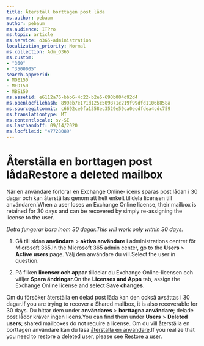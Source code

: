 ```yaml
---
title: Återställ borttagen post låda
ms.author: pebaum
author: pebaum
ms.audience: ITPro
ms.topic: article
ms.service: o365-administration
localization_priority: Normal
ms.collection: Adm_O365
ms.custom:
- "360"
- "3500005"
search.appverid:
- MOE150
- MED150
- MBS150
ms.assetid: e6112a76-bbb6-4c22-b2e6-690b004d92d4
ms.openlocfilehash: 899eb7e171d125c509871c219f99dfd1106b858a
ms.sourcegitcommit: c6692ce0fa1358ec3529e59ca0ecdfdea4cdc759
ms.translationtype: MT
ms.contentlocale: sv-SE
ms.lasthandoff: 09/14/2020
ms.locfileid: "47728089"
---
```

# <a name="restore-a-deleted-mailbox"></a><span data-ttu-id="a8b14-102">Återställa en borttagen post låda</span><span class="sxs-lookup"><span data-stu-id="a8b14-102">Restore a deleted mailbox</span></span>

<span data-ttu-id="a8b14-103">När en användare förlorar en Exchange Online-licens sparas post lådan i 30 dagar och kan återställas genom att helt enkelt tilldela licensen till användaren.</span><span class="sxs-lookup"><span data-stu-id="a8b14-103">When a user loses an Exchange Online license, their mailbox is retained for 30 days and can be recovered by simply re-assigning the license to the user.</span></span>
  
 <span data-ttu-id="a8b14-104">*Detta fungerar bara inom 30 dagar.*</span><span class="sxs-lookup"><span data-stu-id="a8b14-104">*This will work only within 30 days.*</span></span>  
  
1. <span data-ttu-id="a8b14-105">Gå till sidan **användare** \> **aktiva användare** i administrations centret för Microsoft 365.</span><span class="sxs-lookup"><span data-stu-id="a8b14-105">In the Microsoft 365 admin center, go to the **Users** \> **Active users** page.</span></span> <span data-ttu-id="a8b14-106">Välj den användare du vill.</span><span class="sxs-lookup"><span data-stu-id="a8b14-106">Select the user in question.</span></span>

2. <span data-ttu-id="a8b14-107">På fliken **licenser och appar** tilldelar du Exchange Online-licensen och väljer **Spara ändringar**.</span><span class="sxs-lookup"><span data-stu-id="a8b14-107">On the **Licenses and Apps** tab, assign the Exchange Online license and select **Save changes**.</span></span>

<span data-ttu-id="a8b14-108">Om du försöker återställa en delad post låda kan den också avsättas i 30 dagar.</span><span class="sxs-lookup"><span data-stu-id="a8b14-108">If you are trying to recover a Shared mailbox, it is also recoverable for 30 days.</span></span> <span data-ttu-id="a8b14-109">Du hittar dem under **användares** \> **borttagna användare**; delade post lådor kräver ingen licens.</span><span class="sxs-lookup"><span data-stu-id="a8b14-109">You can find them under **Users** \> **Deleted users**; shared mailboxes do not require a license.</span></span> <span data-ttu-id="a8b14-110">Om du vill återställa en borttagen användare kan du läsa [återställa en användare](https://docs.microsoft.com/microsoft-365/admin/add-users/restore-user).</span><span class="sxs-lookup"><span data-stu-id="a8b14-110">If you realize that you need to restore a deleted user, please see [Restore a user](https://docs.microsoft.com/microsoft-365/admin/add-users/restore-user).</span></span>
  